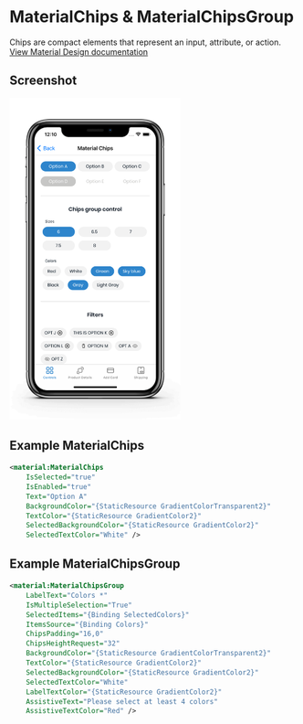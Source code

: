 # MaterialChips & MaterialChipsGroup
Chips are compact elements that represent an input, attribute, or action.
<br/>
[View Material Design documentation](https://material.io/components/chips)

## Screenshot
<img src="https://github.com/HorusSoftwareUY/MaterialDesignControlsPlugin/blob/master/screenshots/chips.png" width="300">

## Example MaterialChips
```XML
<material:MaterialChips
    IsSelected="true"
    IsEnabled="true"
    Text="Option A"
    BackgroundColor="{StaticResource GradientColorTransparent2}"
    TextColor="{StaticResource GradientColor2}"
    SelectedBackgroundColor="{StaticResource GradientColor2}"
    SelectedTextColor="White" />
```

## Example MaterialChipsGroup
```XML
<material:MaterialChipsGroup
    LabelText="Colors *"
    IsMultipleSelection="True"
    SelectedItems="{Binding SelectedColors}"
    ItemsSource="{Binding Colors}"
    ChipsPadding="16,0"
    ChipsHeightRequest="32"
    BackgroundColor="{StaticResource GradientColorTransparent2}"
    TextColor="{StaticResource GradientColor2}"
    SelectedBackgroundColor="{StaticResource GradientColor2}"
    SelectedTextColor="White"
    LabelTextColor="{StaticResource GradientColor2}"
    AssistiveText="Please select at least 4 colors"
    AssistiveTextColor="Red" />
```
